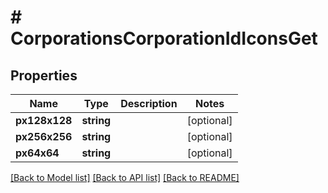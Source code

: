 # # CorporationsCorporationIdIconsGet

## Properties

Name | Type | Description | Notes
------------ | ------------- | ------------- | -------------
**px128x128** | **string** |  | [optional]
**px256x256** | **string** |  | [optional]
**px64x64** | **string** |  | [optional]

[[Back to Model list]](../../README.md#models) [[Back to API list]](../../README.md#endpoints) [[Back to README]](../../README.md)

